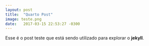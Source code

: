 ```yaml
---
layout: post
title:  "Quarto Post"
image: teste.png
date:   2017-03-15 22:53:27 -0300
---
```

Esse é o post teste que está sendo utilizado para explorar o **jekyll**.
